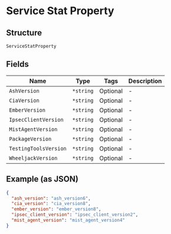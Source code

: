 
# Service Stat Property

## Structure

`ServiceStatProperty`

## Fields

| Name | Type | Tags | Description |
|  --- | --- | --- | --- |
| `AshVersion` | `*string` | Optional | - |
| `CiaVersion` | `*string` | Optional | - |
| `EmberVersion` | `*string` | Optional | - |
| `IpsecClientVersion` | `*string` | Optional | - |
| `MistAgentVersion` | `*string` | Optional | - |
| `PackageVersion` | `*string` | Optional | - |
| `TestingToolsVersion` | `*string` | Optional | - |
| `WheeljackVersion` | `*string` | Optional | - |

## Example (as JSON)

```json
{
  "ash_version": "ash_version6",
  "cia_version": "cia_version8",
  "ember_version": "ember_version8",
  "ipsec_client_version": "ipsec_client_version2",
  "mist_agent_version": "mist_agent_version4"
}
```

